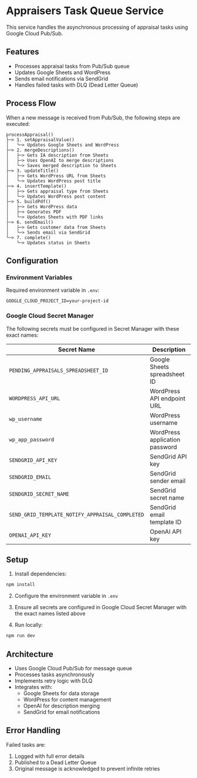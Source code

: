 # Appraisers Task Queue Service

This service handles the asynchronous processing of appraisal tasks using Google Cloud Pub/Sub.

## Features

- Processes appraisal tasks from Pub/Sub queue
- Updates Google Sheets and WordPress
- Sends email notifications via SendGrid
- Handles failed tasks with DLQ (Dead Letter Queue)

## Process Flow

When a new message is received from Pub/Sub, the following steps are executed:

```
processAppraisal()
├─> 1. setAppraisalValue()
│   └─> Updates Google Sheets and WordPress
├─> 2. mergeDescriptions()
│   ├─> Gets IA description from Sheets
│   ├─> Uses OpenAI to merge descriptions
│   └─> Saves merged description to Sheets
├─> 3. updateTitle()
│   ├─> Gets WordPress URL from Sheets
│   └─> Updates WordPress post title
├─> 4. insertTemplate()
│   ├─> Gets appraisal type from Sheets
│   └─> Updates WordPress post content
├─> 5. buildPdf()
│   ├─> Gets WordPress data
│   ├─> Generates PDF
│   └─> Updates Sheets with PDF links
├─> 6. sendEmail()
│   ├─> Gets customer data from Sheets
│   └─> Sends email via SendGrid
└─> 7. complete()
    └─> Updates status in Sheets
```

## Configuration

### Environment Variables

Required environment variable in `.env`:
```
GOOGLE_CLOUD_PROJECT_ID=your-project-id
```

### Google Cloud Secret Manager

The following secrets must be configured in Secret Manager with these exact names:

| Secret Name | Description |
|------------|-------------|
| `PENDING_APPRAISALS_SPREADSHEET_ID` | Google Sheets spreadsheet ID |
| `WORDPRESS_API_URL` | WordPress API endpoint URL |
| `wp_username` | WordPress username |
| `wp_app_password` | WordPress application password |
| `SENDGRID_API_KEY` | SendGrid API key |
| `SENDGRID_EMAIL` | SendGrid sender email |
| `SENDGRID_SECRET_NAME` | SendGrid secret name |
| `SEND_GRID_TEMPLATE_NOTIFY_APPRAISAL_COMPLETED` | SendGrid email template ID |
| `OPENAI_API_KEY` | OpenAI API key |

## Setup

1. Install dependencies:
```bash
npm install
```

2. Configure the environment variable in `.env`

3. Ensure all secrets are configured in Google Cloud Secret Manager with the exact names listed above

4. Run locally:
```bash
npm run dev
```

## Architecture

- Uses Google Cloud Pub/Sub for message queue
- Processes tasks asynchronously
- Implements retry logic with DLQ
- Integrates with:
  - Google Sheets for data storage
  - WordPress for content management
  - OpenAI for description merging
  - SendGrid for email notifications

## Error Handling

Failed tasks are:
1. Logged with full error details
2. Published to a Dead Letter Queue
3. Original message is acknowledged to prevent infinite retries